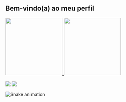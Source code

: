 ## Bem-vindo(a) ao meu perfil

<div>
   <a href="https://github.com/greccoo">
   <img height="180em" src="https://github-readme-stats.vercel.app/api?username=greccoo&show_icons=true&theme=tokyonight&include_all_commits=true&count_private=true"/>
   <img height="180em" src="https://github-readme-stats.vercel.app/api/top-langs/?username=greccoo&layout=compact&langs_count=6&theme=tokyonight"/>

</div>
 
<br>
 
<div> 
  <a href="https://instagram.com/greccomateus" target="_blank"><img src="https://img.shields.io/badge/-Instagram-%23E4405F?style=for-the-badge&logo=instagram&logoColor=white" target="_blank"></a>
  <a href="https://www.linkedin.com/in/mateus-grecco-142b25137/" target="_blank"><img src="https://img.shields.io/badge/-LinkedIn-%230077B5?style=for-the-badge&logo=linkedin&logoColor=white" target="_blank"></a> 
 
  ![Snake animation](https://github.com/devemdobro/devemdobro/blob/output/github-contribution-grid-snake.svg)

</div>
